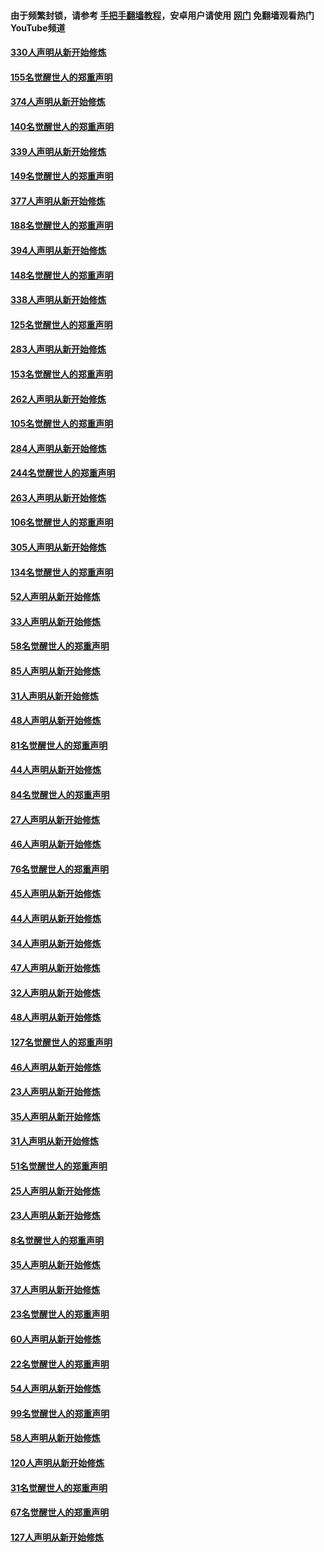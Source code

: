 #### 由于频繁封锁，请参考 [手把手翻墙教程](https://github.com/gfw-breaker/guides/wiki/)，安卓用户请使用 [网门](https://github.com/gfw-breaker/nogfw/blob/master/dl.md?t=05280501) 免翻墙观看热门YouTube频道 

#### [330人声明从新开始修炼](../pages/91/426139.md?t=05280501) 

#### [155名觉醒世人的郑重声明](../pages/91/426138.md?t=05280501) 

#### [374人声明从新开始修炼](../pages/91/425811.md?t=05280501) 

#### [140名觉醒世人的郑重声明](../pages/91/425810.md?t=05280501) 

#### [339人声明从新开始修炼](../pages/91/425690.md?t=05280501) 

#### [149名觉醒世人的郑重声明](../pages/91/425689.md?t=05280501) 

#### [377人声明从新开始修炼](../pages/91/424867.md?t=05280501) 

#### [188名觉醒世人的郑重声明](../pages/91/424866.md?t=05280501) 

#### [394人声明从新开始修炼](../pages/91/423914.md?t=05280501) 

#### [148名觉醒世人的郑重声明](../pages/91/423913.md?t=05280501) 

#### [338人声明从新开始修炼](../pages/91/423540.md?t=05280501) 

#### [125名觉醒世人的郑重声明](../pages/91/423539.md?t=05280501) 

#### [283人声明从新开始修炼](../pages/91/423296.md?t=05280501) 

#### [153名觉醒世人的郑重声明](../pages/91/423295.md?t=05280501) 

#### [262人声明从新开始修炼](../pages/91/423004.md?t=05280501) 

#### [105名觉醒世人的郑重声明](../pages/91/423003.md?t=05280501) 

#### [284人声明从新开始修炼](../pages/91/422707.md?t=05280501) 

#### [244名觉醒世人的郑重声明](../pages/91/422706.md?t=05280501) 

#### [263人声明从新开始修炼](../pages/91/422553.md?t=05280501) 

#### [106名觉醒世人的郑重声明](../pages/91/422552.md?t=05280501) 

#### [305人声明从新开始修炼](../pages/91/422153.md?t=05280501) 

#### [134名觉醒世人的郑重声明](../pages/91/422152.md?t=05280501) 

#### [52人声明从新开始修炼](../pages/91/421846.md?t=05280501) 

#### [33人声明从新开始修炼](../pages/91/421804.md?t=05280501) 

#### [58名觉醒世人的郑重声明](../pages/91/421845.md?t=05280501) 

#### [85人声明从新开始修炼](../pages/91/421769.md?t=05280501) 

#### [31人声明从新开始修炼](../pages/91/421763.md?t=05280501) 

#### [48人声明从新开始修炼](../pages/91/421605.md?t=05280501) 

#### [81名觉醒世人的郑重声明](../pages/91/421656.md?t=05280501) 

#### [44人声明从新开始修炼](../pages/91/421544.md?t=05280501) 

#### [84名觉醒世人的郑重声明](../pages/91/421543.md?t=05280501) 

#### [27人声明从新开始修炼](../pages/91/421465.md?t=05280501) 

#### [46人声明从新开始修炼](../pages/91/421454.md?t=05280501) 

#### [76名觉醒世人的郑重声明](../pages/91/421453.md?t=05280501) 

#### [45人声明从新开始修炼](../pages/91/421452.md?t=05280501) 

#### [44人声明从新开始修炼](../pages/91/421422.md?t=05280501) 

#### [34人声明从新开始修炼](../pages/91/421322.md?t=05280501) 

#### [47人声明从新开始修炼](../pages/91/421264.md?t=05280501) 

#### [32人声明从新开始修炼](../pages/91/421225.md?t=05280501) 

#### [48人声明从新开始修炼](../pages/91/421202.md?t=05280501) 

#### [127名觉醒世人的郑重声明](../pages/91/421224.md?t=05280501) 

#### [46人声明从新开始修炼](../pages/91/421203.md?t=05280501) 

#### [23人声明从新开始修炼](../pages/91/421138.md?t=05280501) 

#### [35人声明从新开始修炼](../pages/91/421122.md?t=05280501) 

#### [31人声明从新开始修炼](../pages/91/421081.md?t=05280501) 

#### [51名觉醒世人的郑重声明](../pages/91/421080.md?t=05280501) 

#### [25人声明从新开始修炼](../pages/91/421020.md?t=05280501) 

#### [23人声明从新开始修炼](../pages/91/420884.md?t=05280501) 

#### [8名觉醒世人的郑重声明](../pages/91/420883.md?t=05280501) 

#### [35人声明从新开始修炼](../pages/91/420809.md?t=05280501) 

#### [37人声明从新开始修炼](../pages/91/420766.md?t=05280501) 

#### [23名觉醒世人的郑重声明](../pages/91/420765.md?t=05280501) 

#### [60人声明从新开始修炼](../pages/91/420727.md?t=05280501) 

#### [22名觉醒世人的郑重声明](../pages/91/420726.md?t=05280501) 

#### [54人声明从新开始修炼](../pages/91/420529.md?t=05280501) 

#### [99名觉醒世人的郑重声明](../pages/91/420528.md?t=05280501) 

#### [58人声明从新开始修炼](../pages/91/420198.md?t=05280501) 

#### [120人声明从新开始修炼](../pages/91/420141.md?t=05280501) 

#### [31名觉醒世人的郑重声明](../pages/91/420197.md?t=05280501) 

#### [67名觉醒世人的郑重声明](../pages/91/420140.md?t=05280501) 

#### [127人声明从新开始修炼](../pages/91/420082.md?t=05280501) 

